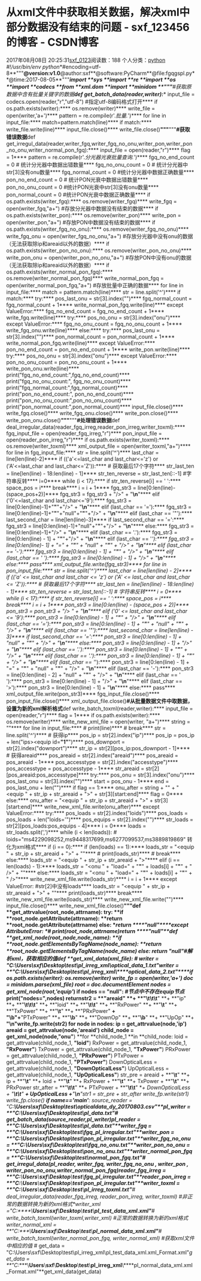 # 从xml文件中获取相关数据，解决xml中部分数据没有结束的问题 - sxf_123456的博客 - CSDN博客
2017年08月08日 20:25:31[sxf_0123](https://me.csdn.net/sxf_123456)阅读数：188
个人分类：[python](https://blog.csdn.net/sxf_123456/article/category/7078196)
*#!/usr/bin/env python**#encoding=utf-8**"""**@version:v1.0**@author:sxf**@software:PyCharm**@file:fgqgspl.py**@time:2017-08-05**"""***import  **sys
**import  **re
**import  **os
**import  **codecs
**from **xml.dom **import **minidom
**"""****#获取原数据中含有批量关键字的数据****def get_batch_data(reader,writer):****    input_file = codecs.open(reader,"r","utf-8") #指定utf-8编码格式打开****    if os.path.exists(writer):****        os.remove(writer)****    write_file = open(writer,'a+')****    pattern = re.compile(r'.*批量.*')****    for line in input_file:****        match=pattern.match(line)****        if match:****            write_file.write(line)****    input_file.close()****    write_file.close()****"""****"""****#获取错误数据****def get_irregul_data(reader,writer_fgq,writer_fgq_no_onu,writer_pon,writer_pon_no_onu,writer_normal_pon_fgq):****    input_file = open(reader,"r")****    flag = 1****    pattern = re.compile(r'.*分光器光衰批量查询.*')****    fgq_no_end_count = 0  # 统计分光器中数据出错数量****    fgq_no_onu_count = 0  # 统计分光器中str[3]没有onu数量****    fgq_normal_count = 0  #统计分光器中数据正确数量****    pon_no_end_count = 0  # 统计PON光衰中数据出错数量****    pon_no_onu_count = 0  #统计PON光衰中str[3]没有onu数量****    pon_normal_count = 0  #统计PON光衰中数据正确数量****    if os.path.exists(writer_fgq):****        os.remove(writer_fgq)****    write_fgq = open(writer_fgq,"a+")  #存放分光器中数据没有结束的数据****    if os.path.exists(writer_pon):****        os.remove(writer_pon)****    write_pon = open(writer_pon,"a+")  #存放PON中数据没有结束的数据****    if os.path.exists(writer_fgq_no_onu):****        os.remove(writer_fgq_no_onu)****    write_fgq_onu = open(writer_fgq_no_onu,"a+")  #存放分光器中没有onu的数据（无法获取除ip和areaid以外的数据）****    if os.path.exists(writer_pon_no_onu):****        os.remove(writer_pon_no_onu)****    write_pon_onu = open(writer_pon_no_onu,"a+")  #存放PON中没有onu的数据（无法获取除ip和areaid以外的数据）****    if os.path.exists(writer_normal_pon_fgq):****        os.remove(writer_normal_pon_fgq)****    write_normal_pon_fgq = open(writer_normal_pon_fgq,"a+")  #存放批量中正确的数据****    for line in input_file:****        match = pattern.match(line)****        str = line.split('^')****        if match:****           try:****               pos_last_onu = str[3].index("</root>")****               fgq_normal_count = fgq_normal_count + 1****               write_normal_pon_fgq.write(line)****           except ValueError:****               fgq_no_end_count = fgq_no_end_count + 1****               write_fgq.write(line)****           try:****               pos_no_onu = str[3].index("onu")****           except ValueError:****               fgq_no_onu_count = fgq_no_onu_count + 1****               write_fgq_onu.write(line)****        else:****            try:****                pos_last_onu = str[3].index("</root>")****                pon_normal_count = pon_normal_count + 1****                write_normal_pon_fgq.write(line)****            except ValueError:****                pon_no_end_count = pon_no_end_count + 1****                write_pon.write(line)****            try:****                pos_no_onu = str[3].index("onu")****            except ValueError:****                pon_no_onu_count = pon_no_onu_count + 1****                write_pon_onu.write(line)****    print("fgq_no_end_count:",fgq_no_end_count)****    print("fgq_no_onu_count:", fgq_no_onu_count)****    print("fgq_normal_count:",fgq_normal_count)****    print("pon_no_end_count:", pon_no_end_count)****    print("pon_no_onu_count:",pon_no_onu_count)****    print("pon_normal_count:",pon_normal_count)****    input_file.close()****    write_fgq.close()****    write_fgq_onu.close()****    write_pon.close()****    write_pon_onu.close()****"""****"""****#处理错误数据****def deal_irregular_data(reader_fgq_irreg,reader_pon_irreg,writer_toxml):****    fgq_input_file = open(reader_fgq_irreg,"r")****    pon_input_file = open(reader_pon_irreg,"r")****    if os.path.exists(writer_toxml):****        os.remove(writer_toxml)****    xml_output_file = open(writer_toxml,"a+")****    for line in fgq_input_file:****        str = line.split('^')****        last_char = line[len(line)-2]****        if (('a'<=last_char and last_char<='z') or ('A'<=last_char and last_char<='Z')):****            # 获取最后17个字符****            str_last_ten = line[len(line) - 18:len(line) - 1]****            str_ten_reverse = str_last_ten[::-1]  #字符串反转****            i=0****            while (i < 17):****                if str_ten_reverse[i] == ' ':****                    space_pos = i****                    break****                i = i + 1****            fgq_str3 = line[0:len(line)-(space_pos+2)]****            fgq_str3 = fgq_str3 + "/>" + "</equip></equips></root>****\n****"****        elif ('0'<=last_char and last_char<='9'):****            fgq_str3 = line[0:len(line)-1]+"****\"****"+"/>" + "</equip></equips></root>****\n****"****        elif (last_char == '='):****            fgq_str3 = line[0:len(line)-1]+"****\"****"+"null"+"****\"****"+"/>" + "</equip></equips></root>****\n****"****        elif (last_char == '"'):****            last_second_char = line[len(line)-3]****            if last_second_char == '=':****                fgq_str3 = line[0:len(line)-1]+"null"+"****\"****"+"/>" + "</equip></equips></root>****\n****"****            else:****                fgq_str3 = line[0:len(line)-1]+"/>" + "</equip></equips></root>****\n****"****        elif (last_char == '.'):****            fgq_str3 = line[0:len(line) - 1] + "****\"****"+"/>" + "</equip></equips></root>****\n****"****        elif (last_char == '_'):****            fgq_str3 = line[0:len(line)- 1] + "=" + "****\"****" + "null" + "****\"****" + "/>" + "</equip></equips></root>****\n****"****        elif (last_char == '-'):****            fgq_str3 = line[0:len(line) - 1] + "****\"****" + "/>" + "</equip></equips></root>****\n****"****        elif (last_char == ' '):****            fgq_str3 = line[0:len(line) - 1] + "/>" + "</equip></equips></root>****\n****"****        else:****            pass****        xml_output_file.write(fgq_str3)****    for line in pon_input_file:****        str = line.split('^')****        last_char = line[len(line) - 2]****        if (('a' <= last_char and last_char <= 'z') or ('A' <= last_char and last_char <= 'Z')):****            # 获取最后17个字符****            str_last_ten = line[len(line) - 18:len(line) - 1]****            str_ten_reverse = str_last_ten[::-1]  # 字符串反转****            i = 0****            while (i < 17):****                if str_ten_reverse[i] == ' ':****                    space_pos = i****                    break****                i = i + 1****            pon_str3 = line[0:len(line) - (space_pos + 2)]****            pon_str3 = pon_str3 + "/> " + "</equip></equips></root>****\n****"****        elif ('0' <= last_char and last_char <= '9'):****            pon_str3 = line[0:len(line) - 1] + "****\"****" + "/>" + "</equip></equips></root>****\n****"****        elif (last_char == '='):****            pon_str3 = line[0:len(line) - 1] + "****\"****" + "null" + "****\"****" + "/>" + "</equip></equips></root>****\n****"****        elif (last_char == '"'):****            last_second_char = line[len(line) - 3]****            if last_second_char == '=':****                pon_str3 = line[0:len(line) - 1] + "null" + "****\"****"  + "/>" + "</equip></equips></root>****\n****"****            else:****                pon_str3 = line[0:len(line) - 1] + "/>" + "</equip></equips></root>****\n****"****        elif (last_char == '.'):****            pon_str3 = line[0:len(line) - 1] + "****\"****" + "/>" + "</equip></equips></root>****\n****"****        elif (last_char == '.'):****            pon_str3 = line[0:len(line) - 1] + "****\"****" + "/>" + "</equip></equips></root>****\n****"****        elif (last_char == '_'):****            pon_str3 = line[0:len(line) - 1] + "=" + "****\"****" + "null" + "****\"****" + "/>" + "</equip></equips></root>****\n****"****        elif (last_char == '-'):****            pon_str3 = line[0:len(line) - 2]  + "null"  + "****\"****" + "/>" + "</equip></equips></root>****\n****"****        elif (last_char == ' '):****            pon_str3 = line[0:len(line) - 1] + "/>" + "</equip></equips></root>****\n****"****        elif (last_char == '>'):****            pon_str3 = line[0:len(line) - 1] + "</equip></equips></root>****\n****"****        else:****            pass****        xml_output_file.write(pon_str3)****    fgq_input_file.close()****    pon_input_file.close()****    xml_output_file.close()****#从批量数据文件中取数据，设置为新的xml解析格式****def  write_batch_toxml(reader,writer):****    input_file = open(reader,"r")****    flag = 1****    if os.path.exists(writer):****        os.remove(writer)****    write_new_xml_file = open(writer, "a+")****    string = "<?xml version='1.0' encoding='UTF-8'?>"****    for line in input_file:****        # print(line)****        # break****        str = line.split('^')****        # 获得ip****        pos_ip = str[2].index("ip")****        pos_ip = pos_ip + len("ips><equip id=****\"****1****\"****")****        pos_downport = str[2].index("downport")****        str_ip = str[2][pos_ip:pos_downport - 1]****        # 获得areaid****        pos_areaid = str[2].index("areaid")****        pos_areaid = pos_areaid - 1****        pos_accesstype = str[2].index("accesstype")****        pos_accesstype = pos_accesstype - 1****        str_areaid = str[2][pos_areaid:pos_accesstype]****        try:****            pos_onu = str[3].index("onu")****            pos_last_onu = str[3].index("</equip>")****            start = pos_onu - 1****            end = pos_last_onu + len("</equip>")****            if flag == 1:****                onu_after = string + "<roots>" + "<equip " + str_ip + str_areaid + ">" + str[3][start:end]****                flag = 0****            else:****                onu_after = "<equip " + str_ip + str_areaid + ">" + str[3][start:end]****            write_new_xml_file.write(onu_after)****        except ValueError:****            try:****                pos_loads = str[2].index("loids")****                pos_loads = pos_loads + len("loids='")****                pos_equips = str[2].index("</equips>")****                str_loads = str[2][pos_loads:pos_equips - 4]****                i = 0****                loads = str_loads.split(',')****                while (i < len(loads)):  # loids="ms4229098252,ms9448317699,ms6277099537,ms3889819869" 转化为xml格式****                    if (i == 0):****                        if (len(loads) == 1):****                            loads_str = "<equip " + str_ip + str_areaid + ">" + "</equip>"****                            # print(loads_str)****                            # break****                        else:****                            loads_str = "<equip " + str_ip + str_areaid + ">"****                    elif (i == len(loads) - 1):****                        loads_str = "<onu " + "load=" + "****\"****" + loads[i] + "****\"****" + " />" + "</equip>"****                    else:****                        loads_str = "<onu " + "load=" + "****\"****" + loads[i] + "****\"****" + " />"****                    write_new_xml_file.write(loads_str)****                    i = i + 1****            except ValueError:  #str[2]中没有loads****                loads_str = "<equip " + str_ip + str_areaid + ">" + "</equip>"****                print(loads_str)****                break****                write_new_xml_file.write(loads_str)****    write_new_xml_file.write("</roots>")****    input_file.close()****    write_new_xml_file.close()****"""****def **get_attrvalue(root_node,attrname):
    **try**:
        **if **root_node.getAttribute(attrname):
            **return **root_node.getAttribute(attrname)
        **else**:
            **return ****"null"****except **AttributeError:
        *# print(root_node,attrname)***return ****"null"****def **get_xml_node(root_node,node_name):
    **if **root_node.getElementsByTagName(node_name):
        **return **root_node.getElementsByTagName(node_name)
    **else**:
        **return ****"null"***#解析xml，获取相应的值***def **get_xml_data(xml_file):
    *# writer = "C:\\Users\\sxf\\Desktop\\test\\pl_irreg_xml\\optical_data_1.txt"*writer = **"C:****\\****Users****\\****sxf****\\****Desktop****\\****test****\\****pl_irreg_xml****\\****optical_data_2.txt"****if **os.path.exists(writer):
        os.remove(writer)
    write_fp = open(writer,**'a+'**)
    doc = minidom.parse(xml_file)
    root = doc.documentElement
    nodes = get_xml_node(root,**'equip'**)
    **if **nodes == **"null"**: *#节点中不存在equip节点*print(**"nodes="**,nodes)
        **return**str2 = **"areaid" **+ **"****\t\t\t****" **+ **"ip" **+ **"****\t\t\t****" **+ **"loid" **+ **"****\t\t****" **+ **"RxPower" **+ **"****\t****" **+ **"TxPower" **+ **"****\t****" **+ **"PRxPower" **+ \
           **"****\b****"**+**"PTxPower" **+ **"****\b****" **+ **"DownOp" **+ **"****\b****" **+ **"UpOp" **+ **"****\n****"**write_fp.write(str2)
    **for **node **in **nodes:
        ip = get_attrvalue(node,**'ip'**)
        areaid = get_attrvalue(node,**'areaid'**)
        child_node = get_xml_node(node,**"onu"**)
        **for **child_node_1 **in **child_node:
            loid = get_attrvalue(child_node_1, **"loid"**)
            RxPower = get_attrvalue(child_node_1, **"RxPower"**)
            TxPower = get_attrvalue(child_node_1, **"TxPower"**)
            PRxPower = get_attrvalue(child_node_1, **"PRxPower"**)
            PTxPower = get_attrvalue(child_node_1, **"PTxPower"**)
            DownOpticalLess = get_attrvalue(child_node_1, **"DownOpticalLess"**)
            UpOpticalLess = get_attrvalue(child_node_1, **"UpOpticalLess"**)
            str_pre = areaid + **"****\t****" **+ ip  + **"****\t****" **+ loid + **"****\t****" **+ RxPower + **"****\t****" **+ TxPower + **"****\t****" **+ PRxPower
            str_after = **"****\t\t****" **+ PTxPower + **"****\t\t****" **+ DownOpticalLess + **"****\t\t****" **+ UpOpticalLess +**"****\n****"**str1 = str_pre + str_after
            write_fp.write(str1)
    write_fp.close()
**if **__name__==**'__main__'**:
    source_reader = **"C:****\\****Users****\\****sxf****\\****Desktop****\\****test****\\****opticaldata_dy_20170803.csv"**pl_writer = **"C:****\\****Users****\\****sxf****\\****Desktop****\\****test****\\****pl_data.txt"***# get_batch_data(source_reader,pl_writer)*pl_reader = **"C:****\\****Users****\\****sxf****\\****Desktop****\\****test****\\****pl_data.txt"**writer_fgq = **"C:****\\****Users****\\****sxf****\\****Desktop****\\****test****\\****fgq_pl_irregular.txt"**writer_pon = **"C:****\\****Users****\\****sxf****\\****Desktop****\\****test****\\****pon_pl_irregular.txt"**writer_fgq_no_onu = **"C:****\\****Users****\\****sxf****\\****Desktop****\\****test****\\****fgq_no_onu.txt"**writer_pon_no_onu = **"C:****\\****Users****\\****sxf****\\****Desktop****\\****test****\\****pon_no_onu.txt"**writer_normal_pon_fgq = **"C:****\\****Users****\\****sxf****\\****Desktop****\\****test****\\****normal_pon_fgq.txt"***# get_irregul_data(pl_reader, writer_fgq, writer_fgq_no_onu , writer_pon , writer_pon_no_onu,writer_normal_pon_fgq)*reader_fgq_irreg = **"C:****\\****Users****\\****sxf****\\****Desktop****\\****test****\\****fgq_pl_irregular.txt"**reader_pon_irreg = **"C:****\\****Users****\\****sxf****\\****Desktop****\\****test****\\****pon_pl_irregular.txt"**writer_toxml = **"C:****\\****Users****\\****sxf****\\****Desktop****\\****test****\\****pl_irreg_toxml.txt"***# deal_irregular_data(reader_fgq_irreg, reader_pon_irreg, writer_toxml)**    #非正常的数据转换为新的xml格式*writer_xml =**"C:****\\****Users****\\****sxf****\\****Desktop****\\****test****\\****pl_test_data_xml.xml"***# write_batch_toxml(writer_toxml,writer_xml)**    #正常的数据转换为新的xml格式*writer_normal_xml = **"C:****\\****Users****\\****sxf****\\****Desktop****\\****test****\\****pl_normal_data_xml.xml"***# write_batch_toxml(writer_normal_pon_fgq, writer_normal_xml)**    #获取xml文件中相应的值**    # get_data = "C:\\Users\\sxf\\Desktop\\test\\pl_irreg_xml\\pl_test_data_xml.xml_Format.xml"*get_data = **"C:****\\****Users****\\****sxf****\\****Desktop****\\****test****\\****pl_irreg_xml****\\****pl_normal_data_xml.xml_Format.xml"**get_xml_data(get_data)
